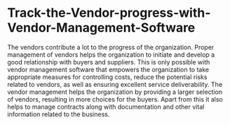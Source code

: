 # Track-the-Vendor-progress-with-Vendor-Management-Software
The vendors contribute a lot to the progress of the organization. Proper management of vendors helps the organization to initiate and develop a good relationship with buyers and suppliers. This is only possible with vendor management software that empowers the organization to take appropriate measures for controlling costs, reduce the potential risks related to vendors, as well as ensuring excellent service deliverability. The vendor management helps the organization by providing a larger selection of vendors, resulting in more choices for the buyers. Apart from this it also helps to manage contracts along with documentation and other vital information related to the business. 
